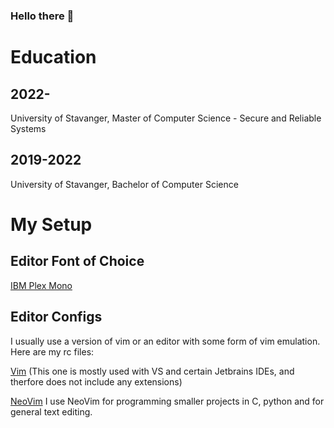 ### Hello there 👋
# Education
## 2022-
University of Stavanger, Master of Computer Science - Secure and Reliable Systems
## 2019-2022
University of Stavanger, Bachelor of Computer Science
<!--
**vidarandrebo/vidarandrebo** is a ✨ _special_ ✨ repository because its `README.md` (this file) appears on your GitHub profile.

Here are some ideas to get you started:
This is a comment

>>>>>>> 9f47e98ae9613e0e0f38a3bf3a066d1ca1c45ae6
- 🔭 I’m currently working on ...
- 🌱 I’m currently learning ...
- 👯 I’m looking to collaborate on ...
- 🤔 I’m looking for help with ...
- 💬 Ask me about ...
- 📫 How to reach me: ...
- 😄 Pronouns: ...
- ⚡ Fun fact: ...

-->
# My Setup
## Editor Font of Choice
[IBM Plex Mono](https://github.com/IBM/plex)

## Editor Configs
I usually use a version of vim or an editor with some form of vim emulation. Here are my rc files:

[Vim](.vimrc) (This one is mostly used with VS and certain Jetbrains IDEs, and therfore does not include any extensions)

[NeoVim](init.lua) I use NeoVim for programming smaller projects in C, python and for general text editing.
